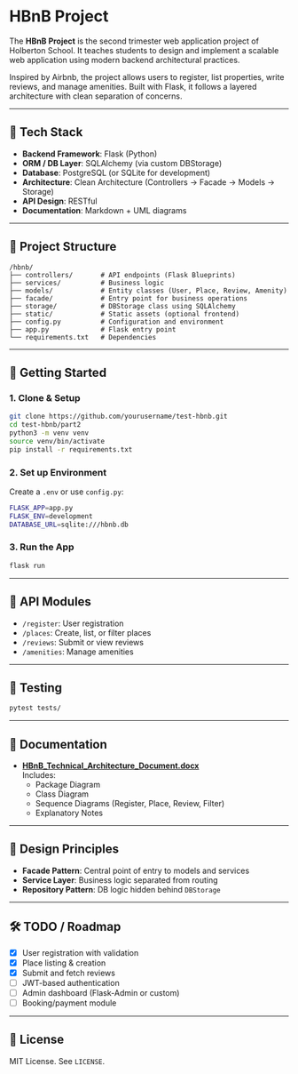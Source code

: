 
# HBnB Project

The **HBnB Project** is the second trimester web application project of Holberton School. It teaches students to design and implement a scalable web application using modern backend architectural practices.

Inspired by Airbnb, the project allows users to register, list properties, write reviews, and manage amenities. Built with Flask, it follows a layered architecture with clean separation of concerns.

---

## 🔧 Tech Stack

- **Backend Framework**: Flask (Python)
- **ORM / DB Layer**: SQLAlchemy (via custom DBStorage)
- **Database**: PostgreSQL (or SQLite for development)
- **Architecture**: Clean Architecture (Controllers → Facade → Models → Storage)
- **API Design**: RESTful
- **Documentation**: Markdown + UML diagrams

---

## 🧱 Project Structure

```
/hbnb/
├── controllers/       # API endpoints (Flask Blueprints)
├── services/          # Business logic
├── models/            # Entity classes (User, Place, Review, Amenity)
├── facade/            # Entry point for business operations
├── storage/           # DBStorage class using SQLAlchemy
├── static/            # Static assets (optional frontend)
├── config.py          # Configuration and environment
├── app.py             # Flask entry point
└── requirements.txt   # Dependencies
```

---

## 🚀 Getting Started

### 1. Clone & Setup
```bash
git clone https://github.com/yourusername/test-hbnb.git
cd test-hbnb/part2
python3 -m venv venv
source venv/bin/activate
pip install -r requirements.txt
```

### 2. Set up Environment
Create a `.env` or use `config.py`:
```bash
FLASK_APP=app.py
FLASK_ENV=development
DATABASE_URL=sqlite:///hbnb.db
```

### 3. Run the App
```bash
flask run
```

---

## 📂 API Modules

- `/register`: User registration
- `/places`: Create, list, or filter places
- `/reviews`: Submit or view reviews
- `/amenities`: Manage amenities

---

## 🧪 Testing

```bash
pytest tests/
```

---

## 📄 Documentation

- **[HBnB_Technical_Architecture_Document.docx](./HBnB_Technical_Architecture_Document.docx)**  
  Includes:
  - Package Diagram
  - Class Diagram
  - Sequence Diagrams (Register, Place, Review, Filter)
  - Explanatory Notes

---

## 🧠 Design Principles

- **Facade Pattern**: Central point of entry to models and services
- **Service Layer**: Business logic separated from routing
- **Repository Pattern**: DB logic hidden behind `DBStorage`

---

## 🛠 TODO / Roadmap

- [x] User registration with validation
- [x] Place listing & creation
- [x] Submit and fetch reviews
- [ ] JWT-based authentication
- [ ] Admin dashboard (Flask-Admin or custom)
- [ ] Booking/payment module

---

## 🪪 License

MIT License. See `LICENSE`.
